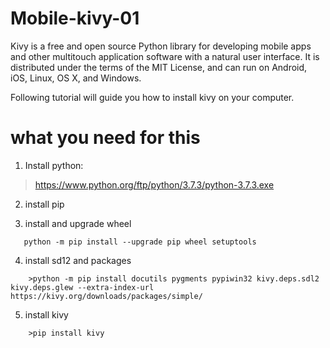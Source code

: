 # Mobile-kivy-01
Kivy is a free and open source Python library for developing mobile apps and other multitouch application software with a natural user interface. It is distributed under the terms of the MIT License, and can run on Android, iOS, Linux, OS X, and Windows.

Following tutorial will guide you how to install kivy on your computer.

# what you need for this  
1. Install python:
> https://www.python.org/ftp/python/3.7.3/python-3.7.3.exe
2. install pip

3. install and upgrade wheel
```
   python -m pip install --upgrade pip wheel setuptools
```
    
4. install sd12 and packages
```
    >python -m pip install docutils pygments pypiwin32 kivy.deps.sdl2 kivy.deps.glew --extra-index-url https://kivy.org/downloads/packages/simple/
```    
5. install kivy
```
    >pip install kivy
```
